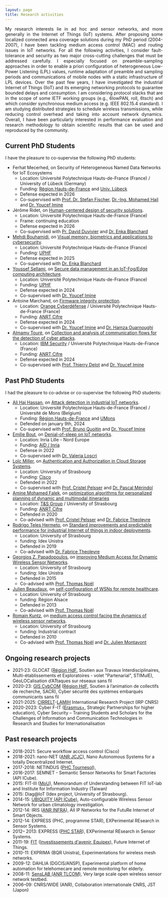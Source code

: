 ```yaml
---
layout: page
title: Research activities
---
```


<p style="text-align:justify">
My research interests lie in ad hoc and sensor networks, and more generally in the Internet of Things (IoT) systems. After proposing some localized connected area coverage solutions during my PhD period (2004-2007), I have been tackling medium access control (MAC) and routing issues in IoT networks. For all the following activities, I consider fault-tolerance and security as two major cross-cutting challenges that must be addressed carefully. I especially focused on preamble-sampling approaches in order to enable a priori configuration of heterogeneous Low-Power Listening (LPL) values, runtime adaptation of preamble and sampling periods and communications of mobile nodes with a static infrastructure of LPL devices. Over the past few years, I have investigated the industrial Internet of Things (IIoT) and its emerging networking protocols to guarantee bounded delays and consumption. I am considering protocol stacks that are in the scope of some IETF working groups (e.g., 6lowPAN, roll, 6tsch) and which consider synchronous medium access (e.g. IEEE 802.15.4 standard). I am studying distributed strategies to schedule wireless transmissions, while reducing control overhead and taking into account network dynamics. Overall, I have been particularly interested in performance evaluation and research methodology to obtain scientific results that can be used and reproduced by the community.
</p>

## Current PhD Students
I have the pleasure to co-supervise the following PhD students:
* Ferhat Mecerhed, on Security of Heterogeneous Named Data Networks for IoT Ecosystems
    * Location: Université Polytechnique Hauts-de-France (France) / University of Lübeck (Germany)
    * Funding: [Région Hauts-de-France](https://www.hautsdefrance.fr/) and [Univ. Lübeck](https://www.itm.uni-luebeck.de/home)
    * Defense expected in 2026
    * Co-supervised with [Prof. Dr. Stefan Fischer](https://www.itm.uni-luebeck.de/mitarbeitende/stefan-fischer), [Dr.-Ing. Mohamed Hail](https://www.itm.uni-luebeck.de/mitarbeitende/mohamed-hail) and [Dr. Youcef Imine](https://www.uphf.fr/LAMIH/en/membre?id=imine_youcef)
* Jérôme Ridet, on [Human-centered design of security solutions](https://www.theses.fr/s361053).
  * Location: Université Polytechnique Hauts-de-France (France)
  * Frame: continuing education
  * Defense expected in 2026
  * Co-supervised with [Pr. David Duvivier](https://www.uphf.fr/lamih/membres/duvivier_david) and [Dr. Enka Blanchard](https://www.koliaza.com/)
* [Mehdi Bouhamidi](https://www.linkedin.com/in/mehdi-bouhamidi-381ab7162/), on [Visual memory, biometrics and applications to cybersecurity](https://www.theses.fr/s360934).
  * Location: Université Polytechnique Hauts-de-France (France)
  * Funding: [UPHF](https://uphf.fr/)
  * Defense expected in 2025
  * Co-supervised with [Dr. Enka Blanchard](https://www.koliaza.com/)
* [Youssef Sellami](https://www.linkedin.com/in/youssef-sellami-475ab3177/), on [Secure data management in an IoT-Fog/Edge computing architecture](https://www.theses.fr/s361063).
  * Location: Université Polytechnique Hauts-de-France (France)
  * Funding: [UPHF](https://uphf.fr/)
  * Defense expected in 2024
  * Co-supervised with [Dr. Youcef Imine](https://www.uphf.fr/LAMIH/en/membre?id=imine_youcef)
* Antoine Marchand, on [Firmware integrity protection](https://www.theses.fr/s361023).
    * Location: [Orange Cyberdéfense](https://orangecyberdefense.com/) / Université Polytechnique Hauts-de-France (France)
    * Funding: [ANRT Cifre](http://www.anrt.asso.fr/fr/cifre-7843)
    * Defense expected in 2024
    * Co-supervised with [Dr. Youcef Imine](https://www.uphf.fr/LAMIH/en/membre?id=imine_youcef) and [Dr. Hamza Ouarnoughi](https://www.uphf.fr/LAMIH/en/membre?id=ouarnoughi_hamza)
* [Almamy Touré](https://www.linkedin.com/in/almamy-tour%C3%A9-148a19114), on [Collection and analysis of communication flows for the detection of cyber attacks](https://www.theses.fr/s361082).
    * Location: [IBM Security](https://www.ibm.com/security) / Université Polytechnique Hauts-de-France (France)
    * Funding: [ANRT Cifre](http://www.anrt.asso.fr/fr/cifre-7843)
    * Defense expected in 2024
    * Co-supervised with [Prof. Thierry Delot](https://www.uphf.fr/LAMIH/en/membre?id=delot_thierry) and [Dr. Youcef Imine](https://www.uphf.fr/LAMIH/en/membre?id=imine_youcef)

## Past PhD Students
I had the pleasure to co-advise or co-supervise the following PhD students:
* [Ali Haj Hassan](https://www.linkedin.com/in/alihajhassan/?originalSubdomain=fr), on [Attack detection in industrial IoT networks](https://www.theses.fr/s275503).
    * Location: Université Polytechnique Hauts-de-France (France) / Université de Mons (Belgium)
    * Funding: [Région Hauts-de-France](https://www.hautsdefrance.fr/) and [UMons](https://web.umons.ac.be/)
    * Defended on january 9th, 2024
    * Co-supervised with [Prof. Bruno Quoitin](http://informatique.umons.ac.be/staff/Quoitin.Bruno/) and [Dr. Youcef Imine](https://www.uphf.fr/LAMIH/en/membre?id=imine_youcef)
* [Emilie Bout](https://www.linkedin.com/in/emilie-bout-050a68117), on [Denial-of-sleep on IoT networks](https://www.theses.fr/s324012).
    * Location: Inria Lille - Nord Europe
    * Funding: [AID / Inria](https://www.defense.gouv.fr/aid)
    * Defense in 2022
    * Co-supervised with [Dr. Valeria Loscri](http://researchers.lille.inria.fr/~loscri/home.html)
* [Loïc Miller](https://loicmiller.com/), on [Authentication and Authorization in Cloud Storage Systems](https://www.theses.fr/s269331).
    * Location: University of Strasbourg
    * Funding: [Cisco](https://www.cisco.com/) 
    * Defended in 2022
    * Co-supervised with [Prof. Cristel Pelsser](https://clarinet.u-strasbg.fr/~pelsser/) and [Dr. Pascal Mérindol](https://clarinet.u-strasbg.fr/~merindol/)
* [Amine Mohamed Falek](https://www.researchgate.net/profile/Amine_Falek2), on [optimization algorithms for personalized planning of dynamic and multimodal itineraries](https://www.theses.fr/2020STRAD037)
    * Location: [T&S Group](http://technologyandstrategy.group/) / University of Strasbourg
    * Funding: [ANRT Cifre](http://www.anrt.asso.fr/fr/cifre-7843)
    * Defended in 2020
    * Co-advised with [Prof. Cristel Pelsser](https://clarinet.u-strasbg.fr/~pelsser/) and [Dr. Fabrice Theoleyre](https://www.theoleyre.eu/) 
* [Rodrigo Teles Hermeto](http://www.rodrigoteleshermeto.com/), on [Standard improvements and predictable performance for industrial Internet of things in indoor deployments](https://www.theses.fr/2019STRAD046).
    * Location: University of Strasbourg
    * funding: Idex Unistra 
    * Defended in 2019
    * Co-advised with [Dr. Fabrice Theoleyre](https://www.theoleyre.eu/)
* [Georgios Z. Papadopoulos](http://georgiospapadopoulos.com/), on [improving Medium Access for Dynamic Wireless Sensor Networks](https://www.theses.fr/2015STRAD034).
    * Location: University of Strasbourg
    * funding: Idex Unistra
    * Defended in 2015
    * Co-advised with [Prof. Thomas Noël](https://clarinet.u-strasbg.fr/~noel/)
* [Julien Beaudaux](https://www.linkedin.com/in/jbeaudaux/), on [self-configuration of WSNs for remote healthcare](https://www.theses.fr/2013STRAD020).
    * Location: University of Strasbourg
    * funding: Région Alsace
    * Defended in 2013
    * Co-advised with [Prof. Thomas Noël](https://clarinet.u-strasbg.fr/~noel/)
* [Romain Kuntz](https://www.linkedin.com/in/romainkuntz), on [medium access control facing the dynamics of wireless sensor networks](https://www.theses.fr/2010STRA6077).
    * Location: University of Strasbourg
    * funding: Industrial contract
    * Defended in 2010
    * Co-advised with [Prof. Thomas Noël](https://clarinet.u-strasbg.fr/~noel/) and [Dr. Julien Montavont](https://clarinet.u-strasbg.fr/~montavont/)
 
## Ongoing research projects
* 2021-23: GLOCAT ([Région HdF](https://www.hautsdefrance.fr/), Soutien aux Travaux Interdisciplinaires, Multi-établissements et Exploratoires - volet "Partenarial", STIMulE), GéoLOCalisation d’ATtaques sur réseaux sans fil
* 2020-23: [GIS CybCOM](https://cybcom.univ-gustave-eiffel.fr/) ([Région HdF](https://www.hautsdefrance.fr/), Soutien à l’animation de collectifs de recherche, SACR), Cyber sécurité des systèmes embarqués communicants sans fil
* 2021-2025: [CIRRELT](https://www.cirrelt.ca/)-[LAMIH](https://www.uphf.fr/LAMIH/en/presentation) International Research Project (IRP CNRS)
* 2020-2023: Cyber F-IT ([Erasmus+](https://ec.europa.eu/programmes/erasmus-plus/), Strategic Partnerships for higher education), Cyber Security – Training Students and Scholars for the Challenges of Information and Communication Technologies in Research and Studies for Internationalisation

## Past research projects
* 2018-2021: Secure workflow access control (Cisco)
* 2018-2021: nano-NET ([ANR JCJC](http://www.agence-nationale-recherche.fr/suivi-bilan/historique-des-appels-a-projets/appel-detail1/appel-a-projets-generique-2018/)), Nano Autonomous Systems for a totally Decentralized Internet.
* 2017-2018: NETINDUS ([PHC Tournesol](https://www.campusfrance.org/fr/tournesol-communaute-francaise)), 
* 2016-2017: SEMNET - Semantic Sensor Networks for Smart Factories (API ICube).
* 2015: FIT-III ([MoU](https://iot.snsi.iii.org.tw/)), Memorandum of Understanding between FIT IoT-lab and Institute for Information Industry (Taiwan)
* 2015: Diag@IoT (Idex project, University of Strasbourg).
* 2014-15: [UBIQUITY (API ICube)](http://icube-reseaux.unistra.fr/en/index.php/Projects/Ubiquity), Auto-configurable Wireless Sensor Network for urban climatology investigation.
* 2012-14: IRIS ([ANR INFRA](http://www.agence-nationale-recherche.fr/programmes-de-recherche/appel-detail/infrastructures-materielles-et-logicielles-pour-la-societe-numerique-infra-2011/)), All IP Networks for the FutuRe Internet of Smart Objects.
* 2012-14: EXPRESS (PHC, programme STAR), EXPerimental REsearch in Sensor Systems.
* 2012– 2013: EXPRESS ([PHC STAR](https://www.campusfrance.org/fr/star)), EXPerimental REsearch in Sensor Systems.
* 2011-19: [FIT](http://fit-equipex.fr/) ([Investissements d'avenir, Equipex](http://www.enseignementsup-recherche.gouv.fr/cid54722/investissements-d-avenir-340-millions-d-euros-pour-les-52-laureats-de-la-premiere-vague-de-l-appel-a-projet-equipements-d-excellence.html)), Future Internet of Things.
* 2010-11: EXPRIMA (BQR Unistra), Experimentations for wireless mesh networks.
* 2009-12: DAHLIA (DGCIS/ANSP), Experimental platform of home automation for telehomecare and remote monitoring for elderly.
* 2008-11: [SensLAB (ANR TLCOM)](http://www.senslab.info/), Very large scale open wireless sensor network testbed.
* 2006–09: CNRS/WIDE (ANR), Collaboration internationale CNRS, JST (Japon)

